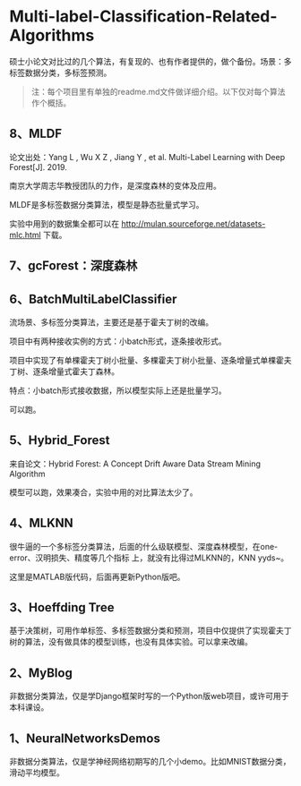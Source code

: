 # Multi-label-Classification-Related-Algorithms
硕士小论文对比过的几个算法，有复现的、也有作者提供的，做个备份。场景：多标签数据分类，多标签预测。



> 注：每个项目里有单独的readme.md文件做详细介绍。以下仅对每个算法作个概括。



## 8、MLDF

论文出处：Yang L , Wu X Z , Jiang Y , et al. Multi-Label Learning with Deep Forest[J]. 2019.

南京大学周志华教授团队的力作，是深度森林的变体及应用。

MLDF是多标签数据分类算法，模型是静态批量式学习。

实验中用到的数据集全都可以在  http://mulan.sourceforge.net/datasets-mlc.html  下载。



## 7、gcForest：深度森林





## 6、BatchMultiLabelClassifier

流场景、多标签分类算法，主要还是基于霍夫丁树的改编。

项目中有两种接收实例的方式：小batch形式，逐条接收形式。

项目中实现了有单棵霍夫丁树小批量、多棵霍夫丁树小批量、逐条增量式单棵霍夫丁树、逐条增量式霍夫丁森林。

特点：小batch形式接收数据，所以模型实际上还是批量学习。

可以跑。



## 5、Hybrid_Forest

来自论文：Hybrid Forest: A Concept Drift Aware Data Stream Mining Algorithm

模型可以跑，效果凑合，实验中用的对比算法太少了。



## 4、MLKNN

很牛逼的一个多标签分类算法，后面的什么级联模型、深度森林模型，在one-error、汉明损失、精度等几个指标 上，就没有比得过MLKNN的，KNN  yyds~。

这里是MATLAB版代码，后面再更新Python版吧。



## 3、Hoeffding Tree

基于决策树，可用作单标签、多标签数据分类和预测，项目中仅提供了实现霍夫丁树的算法，没有做具体的模型训练，也没有具体实验。可以拿来改编。



## 2、MyBlog

非数据分类算法，仅是学Django框架时写的一个Python版web项目，或许可用于本科课设。



## 1、NeuralNetworksDemos

非数据分类算法，仅是学神经网络初期写的几个小demo。比如MNIST数据分类，滑动平均模型。













